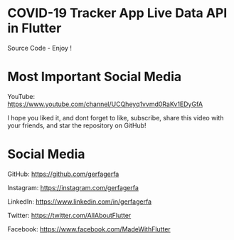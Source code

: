 # COVID-19 Tracker App Live Data API in Flutter
Source Code - Enjoy !

# Most Important Social Media
YouTube: https://www.youtube.com/channel/UCQheyq1vvmd0RaKv1EDyGfA

I hope you liked it, and dont forget to like, subscribe, share this video with your friends, and star the repository on GitHub!

# Social Media
GitHub: https://github.com/gerfagerfa

Instagram: https://instagram.com/gerfagerfa

LinkedIn: https://www.linkedin.com/in/gerfagerfa

Twitter: https://twitter.com/AllAboutFlutter

Facebook: https://www.facebook.com/MadeWithFlutter